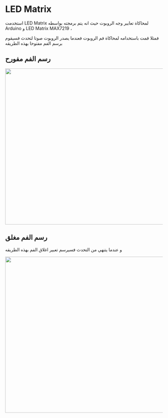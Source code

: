 # LED Matrix
 استخدمت LED Matrix لمحاكاة تعابير وجه الروبوت حيث انه يتم برمجته بواسطه Arduino و LED Matrix MAX7219 ،
 
 
 فمثلا قمت باستخدامه لمحاكاة فم الروبوت فعندما يصدر الروبوت صوتا لتحدث فسيقوم برسم الفم مفتوحا بهذه الطريقه
 ## رسم الفم مفورح

<img src= "https://github.com/user-attachments/assets/4a153f93-3a27-4d6b-8345-997d692f3b00" width="900" height="500"> 

## رسم الفم مغلق
و عندما يتنهي من التحدث فسيرسم تعبير اغلاق الفم بهذه الطريقه 


<img src= "https://github.com/user-attachments/assets/5180d711-f85c-4338-9e63-584bcbe54928" width="900" height="500"> 
